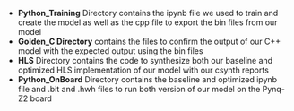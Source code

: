 - **Python_Training** Directory contains the ipynb file we used to train and create the model as well as the cpp file to export the bin files from our model
- **Golden_C Directory** contains the files to confirm the output of our C++ model with the expected output using the bin files
- **HLS** Directory contains the code to synthesize both our baseline and optimized HLS implementation of our model with our csynth reports
- **Python_OnBoard** Directory contains the baseline and optimized ipynb file and .bit and .hwh files to run both version of our model on the Pynq-Z2 board
